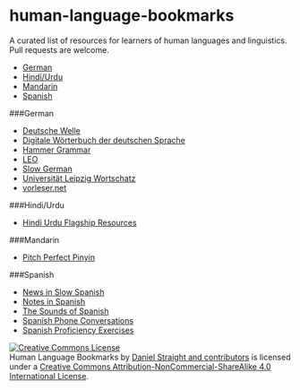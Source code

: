 # human-language-bookmarks
A curated list of resources for learners of human languages and linguistics. Pull requests are welcome.

- [German](#german)
- [Hindi/Urdu](#hindiurdu)
- [Mandarin](#mandarin)
- [Spanish](#spanish)

###German

- [Deutsche Welle](http://www.dw.de/learn-german/s-2469)
- [Digitale Wörterbuch der deutschen Sprache](http://dwds.de/)
- [Hammer Grammar](https://www.youtube.com/playlist?list=PL2fCGQa2PY7CDJkKsRiYNC-7XxiU4I10f)
- [LEO](http://www.leo.org/ende/index_de.html)
- [Slow German](http://slowgerman.com/)
- [Universität Leipzig Wortschatz](http://wortschatz.uni-leipzig.de/)
- [vorleser.net](http://www.vorleser.net/)

###Hindi/Urdu

- [Hindi Urdu Flagship Resources](http://hindiurduflagship.org/resources/learning-teaching/glossaries-alive/)

###Mandarin

- [Pitch Perfect Pinyin](http://www.laits.utexas.edu/ppp/)

###Spanish

- [News in Slow Spanish](http://www.newsinslowspanish.com/)
- [Notes in Spanish](http://www.notesinspanish.com/)
- [The Sounds of Spanish](http://www.uiowa.edu/~acadtech/phonetics/spanish/spanish.html)
- [Spanish Phone Conversations](https://phone.lingnet.org/default_spanish.asp)
- [Spanish Proficiency Exercises](http://www.laits.utexas.edu/spe/)

<a rel="license" href="http://creativecommons.org/licenses/by-nc-sa/4.0/"><img alt="Creative Commons License" style="border-width:0" src="https://i.creativecommons.org/l/by-nc-sa/4.0/88x31.png" /></a><br /><span xmlns:dct="http://purl.org/dc/terms/" href="http://purl.org/dc/dcmitype/Text" property="dct:title" rel="dct:type">Human Language Bookmarks</span> by <a xmlns:cc="http://creativecommons.org/ns#" href="https://github.com/dbstraight/human-language-bookmarks" property="cc:attributionName" rel="cc:attributionURL">Daniel Straight and contributors</a> is licensed under a <a rel="license" href="http://creativecommons.org/licenses/by-nc-sa/4.0/">Creative Commons Attribution-NonCommercial-ShareAlike 4.0 International License</a>.
